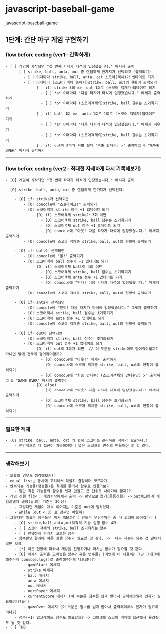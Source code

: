 # javascript-baseball-game
javascript-baseball-game

## 1단계: 간단 야구 게임 구현하기
###  flow before coding (ver1 - 간략하게)
    - [ ] 게임이 시작되면 "첫 번째 타자가 타석에 입장했습니다." 메시지 출력
        - [ ] strike, ball, anta, out 중 랜덤하게 한가지가 선택되고 (출력되기)
            - [ ] 이때마다 strike, ball, anta, out 스코어(객체)가 업데이트 되기
            - [ ] 이때마다 (스코어 객체 중에서)strike, ball, out의 현황이 출력되기
                - [ ] if) strike 3회 =>  out 1회로 (스코어 객체가)업데이트 되기
                    - [ ] *a* 이때마다 "다음 타자가 타석에 입장했습니다." 메세지 출력하기
                    - [ ] *b* 이때마다 (스코어객체의)strike, ball 점수는 초기화되기
                - [ ] if) ball 4회 =>  anta 1회로 1회로 (스코어 객체가)업데이트 되기
                    - [ ] *a* 이때마다 "다음 타자가 타석에 입장했습니다." 메세지 띄우기
                    - [ ] *b* 이때마다 (스코어객체의)strike, ball 점수는 초기화되기
                - [ ] if) out이 3회가 되면 전체 "최종 안타수: x" 출력하고 & "GAME OVER" 메시지 출력하기

***

###  flow before coding (ver2 - 최대한 자세하게 다시 기록해보기)
    - [O] 게임이 시작되면 "첫 번째 타자가 타석에 입장했습니다." 메시지 출력
    
    - [O] strike, ball, anta, out 중 랜덤하게 한가지가 선택된다.
    
        - [O] if) strike가 선택되면 
            - [O] concole에 "스트라이크!" 출력되기
            - [O] 스코어객체 strike 점수 +1 업데이트 되기
                - [O] if) 스코어객체 strike가 3회 이면
                    - [O] 스코어객체 strike, ball 점수는 초기화되기
                    - [O] 스코어객체 out 점수 +1 업데이트 되기
                    - [O] concole에 "아웃! 다음 타자가 타석에 입장했습니다." 메세지 출력하기
            - [O] concole에 스코어 객체중 strike, ball, out의 현황이 출력되기
            
        - [O] if) ball이 선택되면 
            - [O] concole에 "볼!" 출력되기
            - [O] 스코어객체 ball 점수가 +1 업데이트 되기
                - [O] if) 스코어객체 ball이 4회 이면
                    - [O] 스코어객체 strike, ball 점수는 초기화되기
                    - [O] 스코어객체 anta 점수 +1 업데이트 되기
                    - [O] concole에 "안타! 다음 타자가 타석에 입장했습니다." 메세지 출력하기
            - [O] concole에 스코어 객체중 strike, ball, out의 현황이 출력되기
                
        - [O] if) anta가 선택되면 
            - [O] concole에 "안타! 다음 타자가 타석에 입장했습니다." 메세지 출력하기
            - [O] 스코어객체 strike, ball 점수는 초기화되기
            - [O] 스코어객체 anta 점수 +1 업데이트 되기
            - [O] concole에 스코어 객체중 strike, ball, out의 현황이 출력되기

        - [O] if) out이 선택되면 
            - [O] 스코어객체 strike, ball 점수는 초기화되기
            - [O] 스코어객체 out 점수 +1 업데이트 되기
                - [O] if) out이 3회가 되면  // 이 부분을 strike에도 걸어줘야할까?아니면 밖에 전체에 걸어줘야할까?
                    - [O] concole에 "아웃!" 메세지 출력하기
                    - [O] concole에 스코어 객체중 strike, ball, out의 현황이 출력되기
                    - [O] concole에 "최종 안타수: (스코어객체의 안타수인) x" 출력하고 & "GAME OVER" 메시지 출력하기
                - [O] else) 
                    - [O] concole에 "아웃! 다음 타자가 타석에 입장했습니다." 메세지 출력하기
                    - [O] 스코어객체 strike, ball 점수는 초기화되기
                    - [O] concole에 스코어 객체중 strike, ball, out의 현황이 출력되기
                    
*** 
    
### 필요한 객체
    - [O] strike, ball, anta, out 의 현재 스코어를 관리하는 객체가 필요하다.!
        - 전반적으로 다 접근이 가능해야하니 넓은 스코프의 변수로 만들어야 할 것 같다.

*** 
    
### 생각해보기
    - 오류의 경우도 생각해보기!!
    - equal list는 동시에 고려해서 적절히 결정하며 코드짜기
    - 반복되는 기능들(행동들)은 최대한 묶어서 함수로 만들어보기
        - 일단 작은 기능들의 함수를 먼저 만들고 큰 단위로 나아가야 할까??
    - 게임 진행 flow : 게임시작메세지 출력 -> 랜덤으로 뽑기(등등진행) -> out체크하며 게임끝낼지 결정(끝내는 기준은 3이상)
        - 그렇다면 게임이 계속 이어지는 기준은 out에 달려있다.
        - while (out < 3) 로 감싸면 어떨까? 
    - 그렇다면 필요한 함수들은 뭐가 있을까? ( 만드는 우선순위는 좀 더 고려해 봐야겠다! )
        - [O] strike,ball,anta,out각각의 기능 실행 함수 4개
        - [ ] 스코어 객체의 strike, ball 초기화하는 함수
        - [ ] 랜덤하게 한가지 고르는 함수
        - 함수랜덤 결과에 따른 실행 함수가 필요할 것 같다. ->  너무 세분화 되는 것 같아서 일단 보류
        - [*] 아웃 현황에 따라서 게임을 진행하거나 마치는 함수가 필요할 것 같다.
        - [O] 메세지 출력을 모아놓은 함수? 혹은 변수들? (어떤게 더 나을까? 그냥 그떄그떄 해주는게 console.log()로 출력해주는게 나으려나?)
            - gameStart 메세지
            - strike 메세지 
            - ball 메세지
            - anta 메세지
            - out 메세지
            - nextPayer 메세지
            - currentScore 메세지 (이 부분은 점수를 넘겨 받아서 출력해야해서 인자가 필요하려나?놉!)
            - gameOver 메세지 (이 부분은 점수를 넘겨 받아서 출력해야해서 인자가 필요하려나?)
        - 점수(+1) 업그레이드 함수도 필요할까? -> 그떄그떄 스코어 객체에 접근해서 올려줘도 될 것 같다.
    - [ ] TDD
